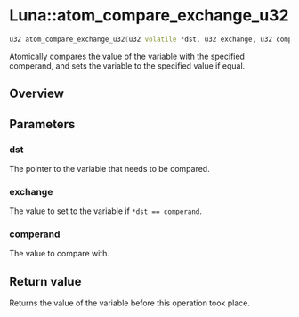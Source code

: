 # Luna::atom_compare_exchange_u32

```c++
u32 atom_compare_exchange_u32(u32 volatile *dst, u32 exchange, u32 comperand)
```

Atomically compares the value of the variable with the specified comperand, and sets the variable to the specified value if equal. 

## Overview


## Parameters
### dst
The pointer to the variable that needs to be compared. 

### exchange
The value to set to the variable if `*dst == comperand`. 

### comperand
The value to compare with. 

## Return value
Returns the value of the variable before this operation took place. 

